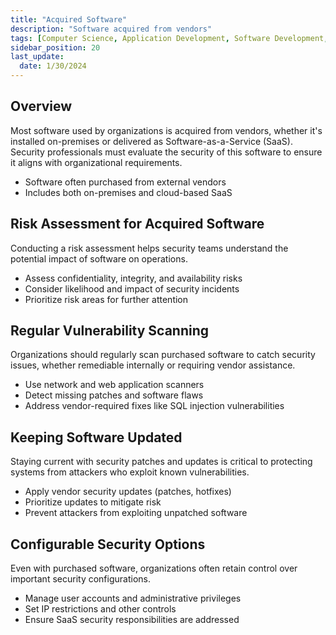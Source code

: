 ```yaml
---
title: "Acquired Software"
description: "Software acquired from vendors"
tags: [Computer Science, Application Development, Software Development, Application Security]
sidebar_position: 20
last_update:
  date: 1/30/2024
---
```



## Overview

Most software used by organizations is acquired from vendors, whether it's installed on-premises or delivered as Software-as-a-Service (SaaS). Security professionals must evaluate the security of this software to ensure it aligns with organizational requirements.

- Software often purchased from external vendors
- Includes both on-premises and cloud-based SaaS
 
## Risk Assessment for Acquired Software  

Conducting a risk assessment helps security teams understand the potential impact of software on operations.

- Assess confidentiality, integrity, and availability risks
- Consider likelihood and impact of security incidents
- Prioritize risk areas for further attention

## Regular Vulnerability Scanning  

Organizations should regularly scan purchased software to catch security issues, whether remediable internally or requiring vendor assistance.

- Use network and web application scanners
- Detect missing patches and software flaws
- Address vendor-required fixes like SQL injection vulnerabilities

## Keeping Software Updated  

Staying current with security patches and updates is critical to protecting systems from attackers who exploit known vulnerabilities.

- Apply vendor security updates (patches, hotfixes)
- Prioritize updates to mitigate risk
- Prevent attackers from exploiting unpatched software

## Configurable Security Options  

Even with purchased software, organizations often retain control over important security configurations.

- Manage user accounts and administrative privileges
- Set IP restrictions and other controls
- Ensure SaaS security responsibilities are addressed
